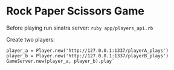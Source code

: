 Rock Paper Scissors Game
=====================

Before playing run sinatra server: `ruby app/players_api.rb`

Create two players:
```
player_a = Player.new('http://127.0.0.1:1337/playerA_plays')
player_b = Player.new('http://127.0.0.1:1337/playerB_plays')
GameServer.new(player_a, player_b).play`
```
